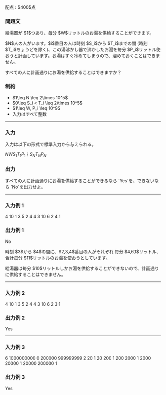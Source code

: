 
<div>

<span>

<span>

<p>
配点 : $400$点
</p>

<div>

<section>

### **問題文**

<p>
給湯器が $1$つあり、毎分 $W$リットルのお湯を供給することができます。
</p>

<p>
$N$人の人がいます。$i$番目の人は時刻 $S_i$から $T_i$までの間 (時刻 $T_i$ちょうどを除く)、この湯沸かし器で沸かしたお湯を毎分 $P_i$リットル使おうと計画しています。お湯はすぐ冷めてしまうので、溜めておくことはできません。
</p>

<p>
すべての人に計画通りにお湯を供給することはできますか？
</p>

</section>

</div>

<div>

<section>

### **制約**

<ul>

<li>
$1\leq N \leq 2\times 10^5$
</li>

<li>
$0\leq S_i < T_i \leq 2\times 10^5$
</li>

<li>
$1\leq W, P_i \leq 10^9$
</li>

<li>
入力はすべて整数
</li>

</ul>

</section>

</div>

---

<div>

<div>

<section>

### **入力**

<p>
入力は以下の形式で標準入力から与えられる。
</p>

<div>

$N$$W$$S_1$$T_1$$P_1$$\vdots$$S_N$$T_N$$P_N$
</div>

</section>

</div>

<div>

<section>

### **出力**

<p>
すべての人に計画通りにお湯を供給することができるなら `Yes`を、できないなら `No`を出力せよ。
</p>

</section>

</div>

</div>

---

<div>

<section>

### **入力例 1**

<div>

4 10
1 3 5
2 4 4
3 10 6
2 4 1

</div>

</section>

</div>

<div>

<section>

### **出力例 1**

<div>

No

</div>

<p>
時刻 $3$から $4$の間に、$2,3,4$番目の人がそれぞれ 毎分 $4,6,1$リットル、合計毎分 $11$リットルのお湯を使おうとしています。
</p>

<p>
給湯器は毎分 $10$リットルしかお湯を供給することができないので、計画通りに供給することはできません。
</p>

</section>

</div>

---

<div>

<section>

### **入力例 2**

<div>

4 10
1 3 5
2 4 4
3 10 6
2 3 1

</div>

</section>

</div>

<div>

<section>

### **出力例 2**

<div>

Yes

</div>

</section>

</div>

---

<div>

<section>

### **入力例 3**

<div>

6 1000000000
0 200000 999999999
2 20 1
20 200 1
200 2000 1
2000 20000 1
20000 200000 1

</div>

</section>

</div>

<div>

<section>

### **出力例 3**

<div>

Yes

</div>

</section>

</div>

</span>

</span>

</div>

